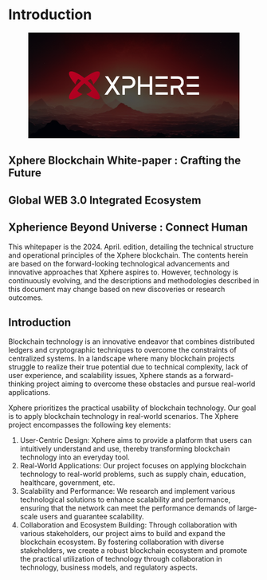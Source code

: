 # Introduction

<figure><img src=".gitbook/assets/kakao.png" alt=""><figcaption></figcaption></figure>

## Xphere Blockchain White-paper : Crafting the Future&#x20;

## Global WEB 3.0 Integrated Ecosystem

## Xpherience Beyond Universe : Connect Human



This whitepaper is the 2024. April. edition, detailing the technical structure and operational principles of the Xphere blockchain. The contents herein are based on the forward-looking technological advancements and innovative approaches that Xphere aspires to. However, technology is continuously evolving, and the descriptions and methodologies described in this document may change based on new discoveries or research outcomes.



## Introduction

Blockchain technology is an innovative endeavor that combines distributed ledgers and cryptographic techniques to overcome the constraints of centralized systems. In a landscape where many blockchain projects struggle to realize their true potential due to technical complexity, lack of user experience, and scalability issues, Xphere stands as a forward-thinking project aiming to overcome these obstacles and pursue real-world applications.



Xphere prioritizes the practical usability of blockchain technology. Our goal is to apply blockchain technology in real-world scenarios. The Xphere project encompasses the following key elements:



1. User-Centric Design: Xphere aims to provide a platform that users can intuitively understand and use, thereby transforming blockchain technology into an everyday tool.&#x20;
2. Real-World Applications: Our project focuses on applying blockchain technology to real-world problems, such as supply chain, education, healthcare, government, etc.&#x20;
3. Scalability and Performance: We research and implement various technological solutions to enhance scalability and performance, ensuring that the network can meet the performance demands of large-scale users and guarantee scalability.&#x20;
4. Collaboration and Ecosystem Building: Through collaboration with various stakeholders, our project aims to build and expand the blockchain ecosystem. By fostering collaboration with diverse stakeholders, we create a robust blockchain ecosystem and promote the practical utilization of technology through collaboration in technology, business models, and regulatory aspects.







